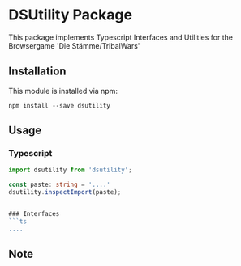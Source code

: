 # DSUtility Package

This package implements Typescript Interfaces and Utilities for the Browsergame 'Die Stämme/TribalWars'

## Installation

This module is installed via npm:

```
npm install --save dsutility
```

## Usage

### Typescript

````ts
import dsutility from 'dsutility';

const paste: string = '....'
dsutility.inspectImport(paste);


### Interfaces
```ts
....
````

## Note
